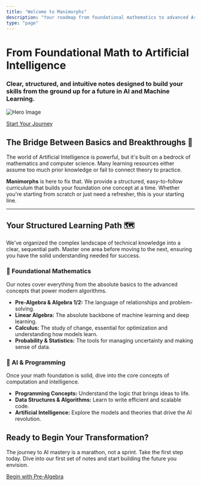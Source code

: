 ```yaml
---
title: "Welcome to Manimorphs"
description: "Your roadmap from foundational mathematics to advanced Artificial Intelligence. Master the concepts you need for a career in AI and Machine Learning."
type: "page"
---
```


# From Foundational Math to Artificial Intelligence

### Clear, structured, and intuitive notes designed to build your skills from the ground up for a future in AI and Machine Learning.

![Hero Image](hero.png)

[Start Your Journey](/maths/pre-algebra/whole-numbers/)

## The Bridge Between Basics and Breakthroughs 🌉

The world of Artificial Intelligence is powerful, but it's built on a bedrock of mathematics and computer science. Many learning resources either assume too much prior knowledge or fail to connect theory to practice.

**Manimorphs** is here to fix that. We provide a structured, easy-to-follow curriculum that builds your foundation one concept at a time. Whether you're starting from scratch or just need a refresher, this is your starting line.

---

## Your Structured Learning Path 🗺️

We've organized the complex landscape of technical knowledge into a clear, sequential path. Master one area before moving to the next, ensuring you have the solid understanding needed for success.

### 📐 Foundational Mathematics

Our notes cover everything from the absolute basics to the advanced concepts that power modern algorithms.

-   **Pre-Algebra & Algebra 1/2:** The language of relationships and problem-solving.
-   **Linear Algebra:** The absolute backbone of machine learning and deep learning.
-   **Calculus:** The study of change, essential for optimization and understanding how models learn.
-   **Probability & Statistics:** The tools for managing uncertainty and making sense of data.

### 🤖 AI & Programming

Once your math foundation is solid, dive into the core concepts of computation and intelligence.

-   **Programming Concepts:** Understand the logic that brings ideas to life.
-   **Data Structures & Algorithms:** Learn to write efficient and scalable code.
-   **Artificial Intelligence:** Explore the models and theories that drive the AI revolution.

## Ready to Begin Your Transformation?

The journey to AI mastery is a marathon, not a sprint. Take the first step today. Dive into our first set of notes and start building the future you envision.

[Begin with Pre-Algebra](/maths/pre-algebra/whole-numbers/)
